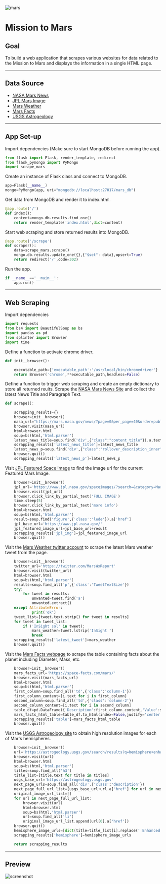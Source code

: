![mars](https://natgeo.imgix.net/shows/thumbnails/MarsS2_KeyArt-Horizontal_1920x1080_CLEAN.jpg?auto=compress,format&w=1920&h=960&fit=crop)
# __Mission to Mars__
## __Goal__
To build a web application that scrapes various websites for data related to the Mission to Mars and displays the information in a single HTML page.

---
## __Data Source__
* [NASA Mars News](https://mars.nasa.gov/news/?page=0&per_page=40&order=publish_date+desc%2Ccreated_at+desc&search=&category=19%2C165%2C184%2C204&blank_scope=Latest)
* [JPL Mars Image](https://www.jpl.nasa.gov/spaceimages/?search=&category=Mars)
* [Mars Weather](https://twitter.com/marswxreport?lang=en)
* [Mars Facts](https://space-facts.com/mars/)
* [USGS Astrogeology](https://astrogeology.usgs.gov/search/results?q=hemisphere+enhanced&k1=target&v1=Mars)
---
## __App Set-up__
Import dependencies (Make sure to start MongoDB before running the app).
```python
from flask import Flask, render_template, redirect
from flask_pymongo import PyMongo
import scrape_mars
```
Create an instance of Flask class and connect to MongoDB.
```python
app=Flask(__name__)
mongo=PyMongo(app, uri="mongodb://localhost:27017/mars_db")
```
Get data from MongoDB and render it to index.html.
```python
@app.route('/')
def index():
    content=mongo.db.results.find_one()
    return render_template('index.html',dict=content)
```
Start web scraping and store returned results into MongoDB.
```python
@app.route('/scrape')
def scraper():
    data=scrape_mars.scrape()
    mongo.db.results.update_one({},{"$set": data},upsert=True)
    return redirect('/',code=302)
```
Run the app.
```python
if __name__=='__main__':
    app.run()
```
---
## __Web Scraping__
Import dependencies
```python
import requests
from bs4 import BeautifulSoup as bs
import pandas as pd
from splinter import Browser
import time
```
Define a function to activate chrome driver.
```python
def init__browser():

    executable_path={'executable_path':'/usr/local/bin/chromedriver'}
    return Browser('chrome',**executable_path,headless=False)
```
Define a function to trigger web scraping and create an empty dictionary to store all returned reults.
Scrape the [NASA Mars News Site](https://mars.nasa.gov/news/?page=0&per_page=40&order=publish_date+desc%2Ccreated_at+desc&search=&category=19%2C165%2C184%2C204&blank_scope=Latest) and collect the latest News Title and Paragraph Text. 
```python
def scrape():

    scrapping_results={}
    browser=init__browser()
    nasa_url="https://mars.nasa.gov/news/?page=0&per_page=40&order=publish_date+desc%2Ccreated_at+desc&search=&category=19%2C165%2C184%2C204&blank_scope=Latest"
    browser.visit(nasa_url)
    html=browser.html
    soup=bs(html,'html.parser')
    latest_news_title=soup.find('div',{"class":"content_title"}).a.text.strip()
    scrapping_results['latest_news_title']=latest_news_title
    latest_news_p=soup.find('div',{"class":"rollover_description_inner"}).text
    browser.quit()
    scrapping_results['latest_news_p']=latest_news_p
```
Visit [JPL Featured Space Image](https://www.jpl.nasa.gov/spaceimages/?search=&category=Mars) to find the image url for the current Featured Mars Image.
```python
    browser=init__browser()
    jpl_url='https://www.jpl.nasa.gov/spaceimages/?search=&category=Mars'
    browser.visit(jpl_url)
    browser.click_link_by_partial_text('FULL IMAGE') 
    time.sleep(5) 
    browser.click_link_by_partial_text('more info') 
    html=browser.html
    soup=bs(html,'html.parser')
    result=soup.find('figure',{'class':'lede'}).a['href']
    jpl_base_url='https://www.jpl.nasa.gov/'
    jpl_featured_image_url=jpl_base_url+result
    scrapping_results['jpl_img']=jpl_featured_image_url
    browser.quit()
```
Visit the [Mars Weather twitter account](https://twitter.com/marswxreport?lang=en) to scrape the latest Mars weather tweet from the page.
```python
    browser=init__browser()
    twitter_url='https://twitter.com/MarsWxReport'
    browser.visit(twitter_url)
    html=browser.html
    soup=bs(html,'html.parser')
    results=soup.find_all('p',{'class':'TweetTextSize'})
    try:
        for tweet in results:
            unwanted=tweet.find('a')
            unwanted.extract()
    except AttributeError:
            print('ok')
    tweet_list=[tweet.text.strip() for tweet in results]
    for tweet in tweet_list:
        if ('InSight sol' in tweet):
            mars_weather=tweet.lstrip('InSight ')
            break
    scrapping_results['latest_tweet']=mars_weather
    browser.quit()
```
Visit the [Mars Facts webpage](https://space-facts.com/mars/)  to scrape the table containing facts about the planet including Diameter, Mass, etc.
```python
    browser=init__browser()
    mars_facts_url='https://space-facts.com/mars/'
    browser.visit(mars_facts_url)
    html=browser.html
    soup=bs(html,'html.parser')
    first_column=soup.find_all('td',{'class':'column-1'})
    first_column_content=[i.text for i in first_column]
    second_column=soup.find_all('td',{'class':'column-2'})
    second_column_content=[i.text for i in second_column]
    table_df=pd.DataFrame({'Description':first_column_content,'Value':second_column_content})
    mars_facts_html_table=table_df.to_html(index=False,justify='center')
    scrapping_results['table']=mars_facts_html_table
    browser.quit()
```
Visit the [USGS Astrogeology site](https://astrogeology.usgs.gov/search/results?q=hemisphere+enhanced&k1=target&v1=Mars) to obtain high resolution images for each of Mar's hemispheres.
```python
    browser=init__browser()
    url='https://astrogeology.usgs.gov/search/results?q=hemisphere+enhanced&k1=target&v1=Mars'
    browser.visit(url)
    html=browser.html
    soup=bs(html,'html.parser')
    titles=soup.find_all('h3') 
    title_list=[title.text for title in titles]
    usgs_base_url='https://astrogeology.usgs.gov'
    next_page_urls=soup.find_all('div',{'class':'description'}) 
    next_page_full_url_list=[usgs_base_url+url.a['href'] for url in next_page_urls]
    original_image_url_list=[]
    for url in next_page_full_url_list:
        browser.visit(url)
        html=browser.html
        soup=bs(html,'html.parser')
        url=soup.find_all('li') 
        original_image_url_list.append(url[0].a['href'])
    browser.quit()   
    hemisphere_image_urls=[dict(title=title_list[i].replace(' Enhanced',''), img_url=original_image_url_list[i]) for i in range(4)]
    scrapping_results['hemisphere']=hemisphere_image_urls            

    return scrapping_results
```
---
## __Preview__
![screenshot](https://github.com/hanyang2019/Mission_to_Mars/blob/master/screen_shot.png?raw=true)